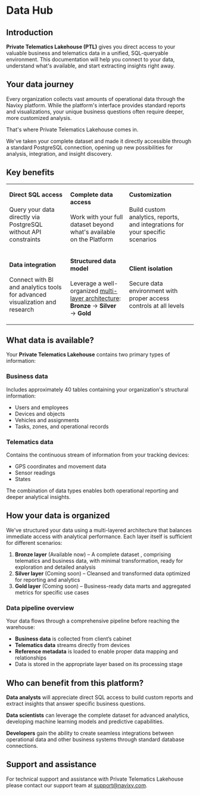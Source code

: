 # Data Hub

## Introduction

**Private Telematics Lakehouse (PTL)** gives you direct access to your valuable business and telematics data in a unified, SQL-queryable environment. This documentation will help you connect to your data, understand what's available, and start extracting insights right away.

## Your data journey

Every organization collects vast amounts of operational data through the Navixy platform. While the platform's interface provides standard reports and visualizations, your unique business questions often require deeper, more customized analysis.

That's where Private Telematics Lakehouse comes in.

We've taken your complete dataset and made it directly accessible through a standard PostgreSQL connection, opening up new possibilities for analysis, integration, and insight discovery.

## Key benefits

|                                                                                                                             |                                                                                                                                                                                                                                   |                                                                                                                            |
| --------------------------------------------------------------------------------------------------------------------------- | --------------------------------------------------------------------------------------------------------------------------------------------------------------------------------------------------------------------------------- | -------------------------------------------------------------------------------------------------------------------------- |
| <p><strong>Direct SQL access</strong><br><br>Query your data directly via PostgreSQL without API constraints</p>            | <p><strong>Complete data access</strong><br><br>Work with your full dataset beyond what's available on the Platform</p>                                                                                                           | <p><strong>Customization</strong><br><br>Build custom analytics, reports, and integrations for your specific scenarios</p> |
| <p><strong>Data integration</strong><br><br>Connect with BI and analytics tools for advanced visualization and research</p> | <p><strong>Structured data model</strong><br><br>Leverage a well-organized <a href="./#how-your-data-is-organized">multi-layer architecture</a>:<br><strong>Bronze</strong> → <strong>Silver</strong> → <strong>Gold</strong></p> | <p><strong>Client isolation</strong><br><br>Secure data environment with proper access controls at all levels</p>          |

## What data is available?

Your **Private Telematics Lakehouse** contains two primary types of information:

### **Business data**

Includes approximately 40 tables containing your organization's structural information:

* Users and employees
* Devices and objects
* Vehicles and assignments
* Tasks, zones, and operational records

### **Telematics data**

Contains the continuous stream of information from your tracking devices:

* GPS coordinates and movement data
* Sensor readings
* States

The combination of data types enables both operational reporting and deeper analytical insights.

## How your data is organized

We've structured your data using a multi-layered architecture that balances immediate access with analytical performance. Each layer itself is sufficient for different scenarios:

1. **Bronze layer** (Available now) – A complete dataset , comprising telematics and business data, with minimal transformation, ready for exploration and detailed analysis
2. **Silver layer** (Coming soon) – Cleansed and transformed data optimized for reporting and analytics
3. **Gold layer** (Coming soon) – Business-ready data marts and aggregated metrics for specific use cases

### Data pipeline overview

Your data flows through a comprehensive pipeline before reaching the warehouse:

* **Business data** is collected from client’s cabinet
* **Telematics data** streams directly from devices
* **Reference metadata** is loaded to enable proper data mapping and relationships
* Data is stored in the appropriate layer based on its processing stage

## Who can benefit from this platform?

**Data analysts** will appreciate direct SQL access to build custom reports and extract insights that answer specific business questions.

**Data scientists** can leverage the complete dataset for advanced analytics, developing machine learning models and predictive capabilities.

**Developers** gain the ability to create seamless integrations between operational data and other business systems through standard database connections.

## Support and assistance

For technical support and assistance with Private Telematics Lakehouse please contact our support team at [support@navixy.com](mailto:support@navixy.com).
